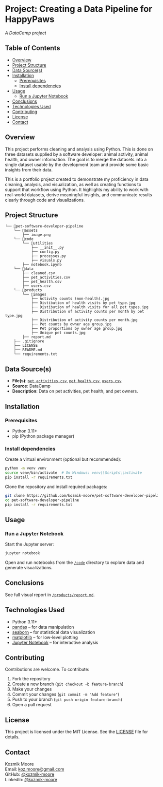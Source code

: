 <!-- omit from toc -->
# Project: Creating a Data Pipeline for HappyPaws

*A DataCamp project*

<!-- omit from toc -->
## Table of Contents
- [Overview](#overview)
- [Project Structure](#project-structure)
- [Data Source(s)](#data-sources)
- [Installation](#installation)
  - [Prerequisites](#prerequisites)
  - [Install dependencies](#install-dependencies)
- [Usage](#usage)
  - [Run a Jupyter Notebook](#run-a-jupyter-notebook)
- [Conclusions](#conclusions)
- [Technologies Used](#technologies-used)
- [Contributing](#contributing)
- [License](#license)
- [Contact](#contact)

## Overview

This project performs cleaning and analysis using Python. This is done on three datasets supplied by a software developer: animal activity, animal health, and owner information. The goal is to merge the datasets into a single dataset usable by the development team and provide some basic insights from their data.

This is a portfolio project created to demonstrate my proficiency in data cleaning, analysis, and visualization, as well as creating functions to support that workflow using Python. It highlights my ability to work with real-world datasets, derive meaningful insights, and communicate results clearly through code and visualizations.

## Project Structure

```
└── 📁pet-software-developer-pipeline
    └── 📁assets
        ├── image.png
    └── 📁code
        └── 📁utilities
            ├── __init__.py
            ├── config.py
            ├── processes.py
            ├── visuals.py
        ├── notebook.ipynb
    └── 📁data
        ├── cleaned.csv
        ├── pet_activities.csv
        ├── pet_health.csv
        ├── users.csv
    └── 📁products
        └── 📁images
            ├── Activity counts (non-health).jpg
            ├── Distibution of health visits by pet type.jpg
            ├── Distibution of health visits for all pet types.jpg
            ├── Distribution of activity counts per month by pet type.jpg
            ├── Distribution of activity counts per month.jpg
            ├── Pet counts by owner age group.jpg
            ├── Pet proportions by owner age group.jpg
            ├── Unique pet counts.jpg
        ├── report.md
    ├── .gitignore
    ├── LICENSE
    ├── README.md
    └── requirements.txt
```

## Data Source(s)

- **File(s)**: [`pet_activities.csv`](./data/pet_activities.csv), [`pet_health.csv`](./data/pet_health.csv), [`users.csv`](./data/users.csv)
- **Source**: DataCamp
- **Description**: Data on pet activities, pet health, and pet owners.

## Installation

### Prerequisites

- Python 3.11+
- pip (Python package manager)

### Install dependencies

Create a virtual environment (optional but recommended):

```bash
python -m venv venv
source venv/bin/activate  # On Windows: venv\\Scripts\\activate
pip install -r requirements.txt
```

Clone the repository and install required packages:

```bash
git clone https://github.com/kozmik-moore/pet-software-developer-pipeline.git
cd pet-software-developer-pipeline
pip install -r requirements.txt
```

## Usage

### Run a Jupyter Notebook

Start the Jupyter server:

```bash
jupyter notebook
```

Open and run notebooks from the [`/code`](/code/) directory to explore data and generate visualizations.

## Conclusions

See full visual report in [`/products/report.md`](/products/report.md).

## Technologies Used

- Python 3.11+
- [pandas](https://pandas.pydata.org/) – for data manipulation
- [seaborn](https://seaborn.pydata.org/) – for statistical data visualization
- [matplotlib](https://matplotlib.org/) – for low-level plotting
- [Jupyter Notebook](https://jupyter.org/) – for interactive analysis

## Contributing

Contributions are welcome. To contribute:

1. Fork the repository
2. Create a new branch (`git checkout -b feature-branch`)
3. Make your changes
4. Commit your changes (`git commit -m "Add feature"`)
5. Push to your branch (`git push origin feature-branch`)
6. Open a pull request

## License

This project is licensed under the MIT License. See the [LICENSE](LICENSE) file for details.

## Contact

Kozmik Moore\
Email: koz.moore@gmail.com\
GitHub: [@kozmik-moore](https://github.com/kozmik-moore)\
LinkedIn: [@kozmik-moore](www.linkedin.com/in/kozmik-moore)
